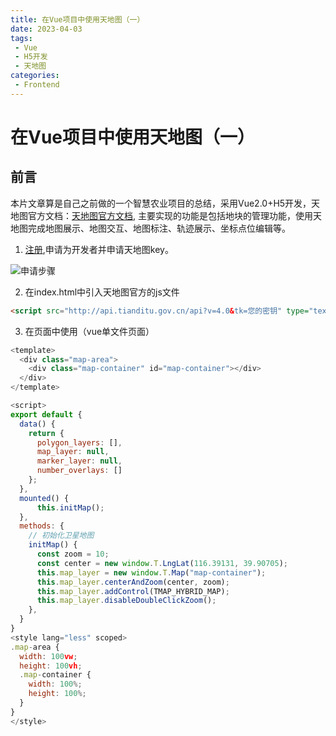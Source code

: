 ```yaml
---
title: 在Vue项目中使用天地图（一）
date: 2023-04-03
tags:
 - Vue
 - H5开发
 - 天地图
categories:
 - Frontend
---
```


# 在Vue项目中使用天地图（一）

## 前言

本片文章算是自己之前做的一个智慧农业项目的总结，采用Vue2.0+H5开发，天地图官方文档：[天地图官方文档](https://api.tianditu.gov.cn/api.html), 主要实现的功能是包括地块的管理功能，使用天地图完成地图展示、地图交互、地图标注、轨迹展示、坐标点位编辑等。

1. [注册](https://uums.tianditu.gov.cn/register),申请为开发者并申请天地图key。

![申请步骤](./images/key_step.png)

2. 在index.html中引入天地图官方的js文件
```html
<script src="http://api.tianditu.gov.cn/api?v=4.0&tk=您的密钥" type="text/javascript"></script>
```
3. 在页面中使用（vue单文件页面）

```js
<template>
  <div class="map-area">
    <div class="map-container" id="map-container"></div>
  </div>
</template>

<script>
export default {
  data() {
    return {
      polygon_layers: [],
      map_layer: null,
      marker_layer: null, 
      number_overlays: []
    };
  },
  mounted() {
      this.initMap();
  },
  methods: {
    // 初始化卫星地图
    initMap() {
      const zoom = 10;
      const center = new window.T.LngLat(116.39131, 39.90705);
      this.map_layer = new window.T.Map("map-container");
      this.map_layer.centerAndZoom(center, zoom);
      this.map_layer.addControl(TMAP_HYBRID_MAP);
      this.map_layer.disableDoubleClickZoom();
    },
  }
}
<style lang="less" scoped>
.map-area {
  width: 100vw;
  height: 100vh;
  .map-container {
    width: 100%;
    height: 100%;
  }
}
</style>
```

